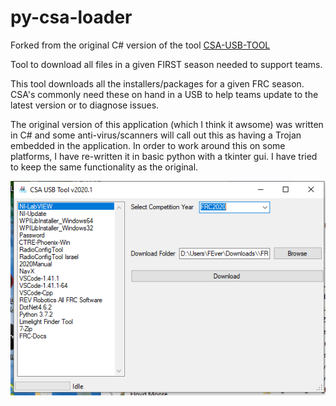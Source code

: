 # py-csa-loader

Forked from the original C# version of the tool [CSA-USB-TOOL](http://github.com/JamieSinn/CSA-USB-Tool)

Tool to download all files in a given FIRST season needed to support teams.

This tool downloads all the installers/packages for a given FRC season. 
CSA's commonly need these on hand in a USB to help teams update to the
latest version or to diagnose issues.

The original version of this application (which I think it awsome) was 
written in C# and some anti-virus/scanners will call out this as having 
a Trojan embedded in the application.  In order to work around this on some
platforms, I have re-written it in basic python with a tkinter gui.  I have 
tried to keep the same functionality as the original.

![Image of the original application](AppImage.png)
